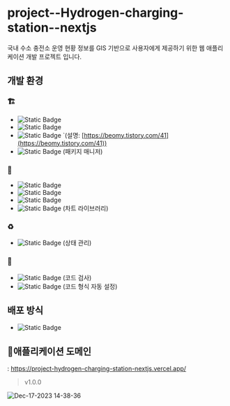 # project--Hydrogen-charging-station--nextjs
국내 수소 충전소 운영 현황 정보를 GIS 기반으로 사용자에게 제공하기 위한 웹 애플리케이션 개발 프로젝트 입니다.

## 개발 환경

### :building_construction:
- ![Static Badge](https://img.shields.io/badge/Next.js->=v13-blue?logo=Next.js&color=000000)
- ![Static Badge](https://img.shields.io/badge/Typescript->=v5.2.2-blue?logo=Typescript&color=3178C6)
- ![Static Badge](https://img.shields.io/badge/Webpack->=v5-blue?logo=Webpack&color=8DD6F9) `(설명: [https://beomy.tistory.com/41](https://beomy.tistory.com/41))
- ![Static Badge](https://img.shields.io/badge/pnpm-v8.8.0-blue?logo=pnpm&color=F69220) (패키지 매니저)

### 💄
- ![Static Badge](https://img.shields.io/badge/TailwindCSS->=3.3.3-blue?logo=tailwindcss&color=06B6D4) 
- ![Static Badge](https://img.shields.io/badge/nextui->=2.51.6-blue?logo=nextui&color=#000000) 
- ![Static Badge](https://img.shields.io/badge/styledcomponents->=6.0.8-blue.svg?logo=styledcomponents&color=DB7093)
- ![Static Badge](https://img.shields.io/badge/chartdotjs->=4.4.0-blue.svg?color=FF6384) (차트 라이브러리)

### ♻️
- ![Static Badge](https://img.shields.io/badge/Zustands->=4.4.3-blue.svg?color=592E3F)  (상태 관리)

### 🔩
- ![Static Badge](https://img.shields.io/badge/eslint->=8.51.0-blue.svg?color=4B32C3)  (코드 검사)
- ![Static Badge](https://img.shields.io/badge/prettier->=2.8.8-blue.svg?color=F7B93E)  (코드 형식 자동 설정)

## 배포 방식
- ![Static Badge](https://img.shields.io/badge/Vercel-blue.svg?logo=vercel&color=000000)

## 애플리케이션 도메인 
: https://project-hydrogen-charging-station-nextjs.vercel.app/


> v1.0.0
> 
![Dec-17-2023 14-38-36](https://github.com/dlwlsdn201/project--hydrogen-charging-station--nextjs/assets/53039583/30a2f0f8-16a5-4e7f-b0dd-51a484a5b2bf)
